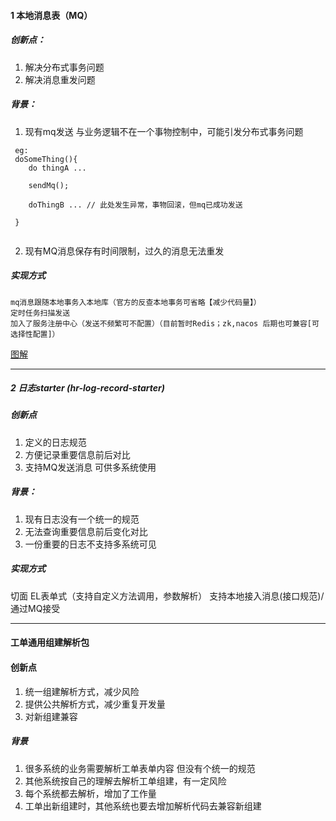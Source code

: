 #### 1 本地消息表（MQ）
##### 创新点：
1. 解决分布式事务问题
2. 解决消息重发问题
##### 背景：
1. 现有mq发送 与业务逻辑不在一个事物控制中，可能引发分布式事务问题
```
 eg:
 doSomeThing(){
    do thingA ...
    
    sendMq();
    
    doThingB ... // 此处发生异常，事物回滚，但mq已成功发送
 
 }
 
 ```
2. 现有MQ消息保存有时间限制，过久的消息无法重发

##### 实现方式
```
mq消息跟随本地事务入本地库（官方的反查本地事务可省略【减少代码量】）
定时任务扫描发送
加入了服务注册中心（发送不频繁可不配置）（目前暂时Redis；zk,nacos 后期也可兼容[可选择性配置]）
```
[图解](https://github.com/xiaomingxian/help-doc/blob/main/%E5%88%9B%E6%96%B0/pic/%E6%B5%81%E7%A8%8B%E5%9B%BE.jpg)


<hr>

##### 2 日志starter (hr-log-record-starter)
##### 创新点
1. 定义的日志规范
2. 方便记录重要信息前后对比
3. 支持MQ发送消息 可供多系统使用
##### 背景：
1. 现有日志没有一个统一的规范 
2. 无法查询重要信息前后变化对比
3. 一份重要的日志不支持多系统可见
##### 实现方式
切面 
EL表单式（支持自定义方法调用，参数解析） 
支持本地接入消息(接口规范)/通过MQ接受

<hr>

#### 工单通用组建解析包
#### 创新点
1. 统一组建解析方式，减少风险
2. 提供公共解析方式，减少重复开发量
3. 对新组建兼容
##### 背景
1. 很多系统的业务需要解析工单表单内容 但没有个统一的规范
2. 其他系统按自己的理解去解析工单组建，有一定风险
3. 每个系统都去解析，增加了工作量
4. 工单出新组建时，其他系统也要去增加解析代码去兼容新组建










